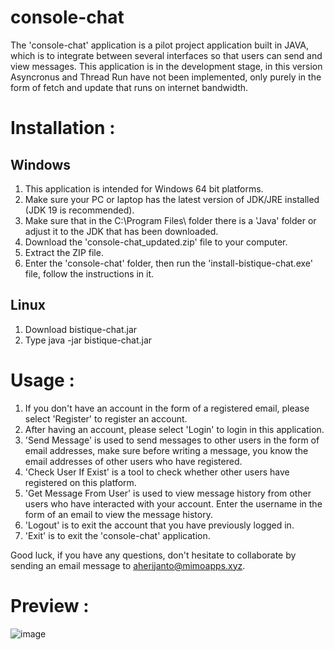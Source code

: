 # console-chat
The 'console-chat' application is a pilot project application built in JAVA, which is to integrate between several interfaces so that users can send and view messages.
This application is in the development stage, in this version Asyncronus and Thread Run have not been implemented, only purely in the form of fetch and update that runs on internet bandwidth.

# Installation :
## Windows
1. This application is intended for Windows 64 bit platforms.
2. Make sure your PC or laptop has the latest version of JDK/JRE installed (JDK 19 is recommended).
3. Make sure that in the C:\Program Files\ folder there is a 'Java' folder or adjust it to the JDK that has been downloaded.
4. Download the 'console-chat_updated.zip' file to your computer.
5. Extract the ZIP file.
6. Enter the 'console-chat' folder, then run the 'install-bistique-chat.exe' file, follow the instructions in it.

## Linux
1. Download bistique-chat.jar
2. Type java -jar bistique-chat.jar

# Usage :
1. If you don't have an account in the form of a registered email, please select 'Register' to register an account.
2. After having an account, please select 'Login' to login in this application.
3. 'Send Message' is used to send messages to other users in the form of email addresses, make sure before writing a message, you know the email addresses of other users who have registered.
4. 'Check User If Exist' is a tool to check whether other users have registered on this platform.
5. 'Get Message From User' is used to view message history from other users who have interacted with your account. Enter the username in the form of an email to view the message history.
6. 'Logout' is to exit the account that you have previously logged in.
7. 'Exit' is to exit the 'console-chat' application.

Good luck, if you have any questions, don't hesitate to collaborate by sending an email message to aherijanto@mimoapps.xyz.

# Preview :
![image](https://user-images.githubusercontent.com/24568436/205186586-737e4e08-6aaa-46d2-94ef-f4c3bb44a049.png)


